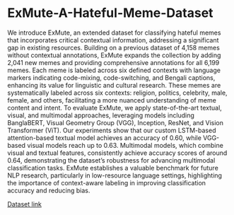 # ExMute-A-Hateful-Meme-Dataset
We introduce ExMute, an extended dataset for classifying hateful memes that incorporates critical contextual information, addressing a significant gap in existing resources. Building on a previous dataset of 4,158 memes without contextual annotations, ExMute expands the collection by adding 2,041 new memes and providing comprehensive annotations for all 6,199 memes. Each meme is labeled across six defined contexts with language markers indicating code-mixing, code-switching, and Bengali captions, enhancing its value for linguistic and cultural research. These memes are systematically labeled across six contexts: religion, politics, celebrity, male, female, and others, facilitating a more nuanced understanding of meme content and intent. To evaluate ExMute, we apply state-of-the-art textual, visual, and multimodal approaches, leveraging models including BanglaBERT, Visual Geometry Group (VGG), Inception, ResNet, and Vision Transformer (ViT). Our experiments show that our custom LSTM-based attention-based textual model achieves an accuracy of 0.60, while VGG-based visual models reach up to 0.63. Multimodal models, which combine visual and textual features, consistently achieve accuracy scores of around 0.64, demonstrating the dataset’s robustness for advancing multimodal classification tasks. ExMute establishes a valuable benchmark for future NLP research, particularly in low-resource language settings, highlighting the importance of context-aware labeling in improving classification accuracy and reducing bias.

[Dataset link](https://drive.google.com/drive/folders/1c4rIGEn4e4DbZ8SdUjmPrM2ueb5y0Q_9?usp=sharing)
